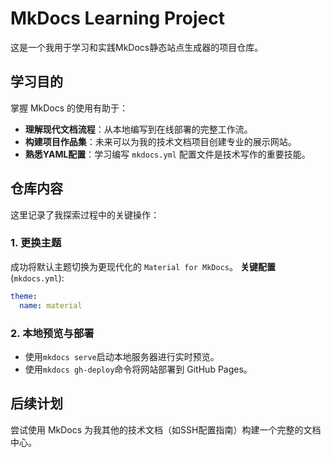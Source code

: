 # MkDocs Learning Project
这是一个我用于学习和实践MkDocs静态站点生成器的项目仓库。
## 学习目的
掌握 MkDocs 的使用有助于：
- **理解现代文档流程**：从本地编写到在线部署的完整工作流。
- **构建项目作品集**：未来可以为我的技术文档项目创建专业的展示网站。
- **熟悉YAML配置**：学习编写 `mkdocs.yml` 配置文件是技术写作的重要技能。

## 仓库内容
这里记录了我探索过程中的关键操作：
### 1. 更换主题
成功将默认主题切换为更现代化的 `Material for MkDocs`。
**关键配置** (`mkdocs.yml`):
```yaml
theme:
  name: material
```

### 2. 本地预览与部署
- 使用`mkdocs serve`启动本地服务器进行实时预览。
- 使用`mkdocs gh-deploy`命令将网站部署到 GitHub Pages。

## 后续计划
尝试使用 MkDocs 为我其他的技术文档（如SSH配置指南）构建一个完整的文档中心。
